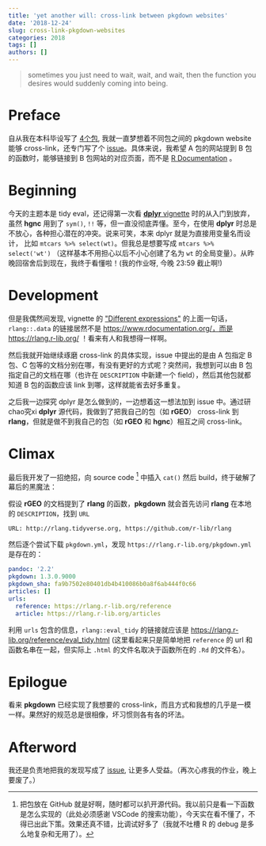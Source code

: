 ```yaml
---
title: 'yet another will: cross-link between pkgdown websites'
date: '2018-12-24'
slug: cross-link-pkgdown-websites
categories: 2018
tags: []
authors: []
---
```




> sometimes you just need to wait, wait, and wait, then the function you desires would suddenly coming into being.


# Preface

自从我在本科毕设写了 [4个包](https://dongzhuoer.github.io/thesis/), 我就一直梦想着不同包之间的  pkgdown website 能够 cross-link，还专门写了个 [issue](https://github.com/r-lib/pkgdown/issues/765)。具体来说，我希望 A 包的网站提到 B 包的函数时，能够链接到 B 包网站的对应页面，而不是 [R Documentation](https://www.rdocumentation.org/) 。


# Beginning

今天的主题本是 tidy eval，还记得第一次看 [**dplyr** vignette](https://dplyr.tidyverse.org/articles/programming.html) 时的从入门到放弃，虽然 **hgnc** 用到了 `sym()`, `!!` 等，但一直没彻底弄懂。至今，在使用 **dplyr** 时总是不放心，各种担心潜在的冲突。说来可笑，本来 dplyr 就是为直接用变量名而设计， 比如 `mtcars %>% select(wt)`。但我总是想要写成 `mtcars %>% select('wt')` （这样基本不用担心以后不小心创建了名为 `wt` 的全局变量）。从昨晚回宿舍后到现在，我终于看懂啦！(我的作业呀, 今晚 23:59 截止啊!)


# Development

但是我偶然间发现, vignette 的 ["Different expressions"](https://dplyr.tidyverse.org/articles/programming.html#different-expressions) 的上面一句话，`rlang::.data` 的链接居然不是 https://www.rdocumentation.org/，而是 https://rlang.r-lib.org/ ！看来有人和我想得一样啊。

然后我就开始继续琢磨 cross-link 的具体实现，issue 中提出的是由 A 包指定 B 包、C 包等的文档分别在哪，有没有更好的方式呢？突然间，我想到可以由 B 包指定自己的文档在哪（也许在 `DESCRIPTION` 中新建一个 field），然后其他包就都知道 B 包的函数应该 link 到哪，这样就能省去好多重复。

之后我一边探究 dplyr 是怎么做到的，一边想着这一想法加到 issue 中。通过研chao究xi **dplyr** 源代码，我做到了把我自己的包（如 **rGEO**） cross-link 到 **rlang**，但就是做不到我自己的包（如 **rGEO** 和 **hgnc**）相互之间 cross-link。



# Climax

最后我开发了一招绝招，向 source code [^1] 中插入 `cat()` 然后 build，终于破解了幕后的黑魔法：

[^1]: 把包放在 GitHub 就是好啊，随时都可以扒开源代码。我以前只是看一下函数是怎么实现的（此处必须感谢 VSCode 的搜索功能），今天实在看不懂了，不得已出此下策。效果还真不错，比调试好多了（我就不吐槽 R 的 debug 是多么地复杂和无用了）。

假设 **rGEO** 的文档提到了 **rlang** 的函数，**pkgdown** 就会首先访问 **rlang** 在本地的 `DESCRIPTION`，找到 `URL`

```
URL: http://rlang.tidyverse.org, https://github.com/r-lib/rlang
```

然后逐个尝试下载 `pkgdown.yml`，发现 `https://rlang.r-lib.org/pkgdown.yml` 是存在的：

```yaml
pandoc: '2.2'
pkgdown: 1.3.0.9000
pkgdown_sha: fa9b7502e80401db4b410086b0a8f6ab444f0c66
articles: []
urls:
  reference: https://rlang.r-lib.org/reference
  article: https://rlang.r-lib.org/articles
```

利用 `urls` 包含的信息，`rlang::eval_tidy` 的链接就应该是 https://rlang.r-lib.org/reference/eval_tidy.html (这里看起来只是简单地把 `reference` 的 url 和函数名串在一起，但实际上 `.html` 的文件名取决于函数所在的 `.Rd` 的文件名）。



# Epilogue

看来 **pkgdown** 已经实现了我想要的 cross-link，而且方式和我想的几乎是一模一样。果然好的规范总是很相像，坏习惯则各有各的坏法。



# Afterword

我还是负责地把我的发现写成了 [issue](https://github.com/r-lib/pkgdown/issues/946), 让更多人受益。（再次心疼我的作业，晚上要废了。）
